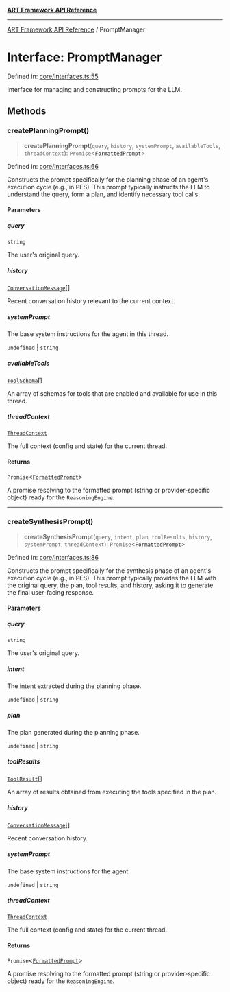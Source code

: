 [**ART Framework API Reference**](../README.md)

***

[ART Framework API Reference](../README.md) / PromptManager

# Interface: PromptManager

Defined in: [core/interfaces.ts:55](https://github.com/hashangit/ART/blob/f4539b852e546bb06f1cc8c56173d3ccfb0ad7fa/src/core/interfaces.ts#L55)

Interface for managing and constructing prompts for the LLM.

## Methods

### createPlanningPrompt()

> **createPlanningPrompt**(`query`, `history`, `systemPrompt`, `availableTools`, `threadContext`): `Promise`\<[`FormattedPrompt`](../type-aliases/FormattedPrompt.md)\>

Defined in: [core/interfaces.ts:66](https://github.com/hashangit/ART/blob/f4539b852e546bb06f1cc8c56173d3ccfb0ad7fa/src/core/interfaces.ts#L66)

Constructs the prompt specifically for the planning phase of an agent's execution cycle (e.g., in PES).
This prompt typically instructs the LLM to understand the query, form a plan, and identify necessary tool calls.

#### Parameters

##### query

`string`

The user's original query.

##### history

[`ConversationMessage`](ConversationMessage.md)[]

Recent conversation history relevant to the current context.

##### systemPrompt

The base system instructions for the agent in this thread.

`undefined` | `string`

##### availableTools

[`ToolSchema`](ToolSchema.md)[]

An array of schemas for tools that are enabled and available for use in this thread.

##### threadContext

[`ThreadContext`](ThreadContext.md)

The full context (config and state) for the current thread.

#### Returns

`Promise`\<[`FormattedPrompt`](../type-aliases/FormattedPrompt.md)\>

A promise resolving to the formatted prompt (string or provider-specific object) ready for the `ReasoningEngine`.

***

### createSynthesisPrompt()

> **createSynthesisPrompt**(`query`, `intent`, `plan`, `toolResults`, `history`, `systemPrompt`, `threadContext`): `Promise`\<[`FormattedPrompt`](../type-aliases/FormattedPrompt.md)\>

Defined in: [core/interfaces.ts:86](https://github.com/hashangit/ART/blob/f4539b852e546bb06f1cc8c56173d3ccfb0ad7fa/src/core/interfaces.ts#L86)

Constructs the prompt specifically for the synthesis phase of an agent's execution cycle (e.g., in PES).
This prompt typically provides the LLM with the original query, the plan, tool results, and history, asking it to generate the final user-facing response.

#### Parameters

##### query

`string`

The user's original query.

##### intent

The intent extracted during the planning phase.

`undefined` | `string`

##### plan

The plan generated during the planning phase.

`undefined` | `string`

##### toolResults

[`ToolResult`](ToolResult.md)[]

An array of results obtained from executing the tools specified in the plan.

##### history

[`ConversationMessage`](ConversationMessage.md)[]

Recent conversation history.

##### systemPrompt

The base system instructions for the agent.

`undefined` | `string`

##### threadContext

[`ThreadContext`](ThreadContext.md)

The full context (config and state) for the current thread.

#### Returns

`Promise`\<[`FormattedPrompt`](../type-aliases/FormattedPrompt.md)\>

A promise resolving to the formatted prompt (string or provider-specific object) ready for the `ReasoningEngine`.
